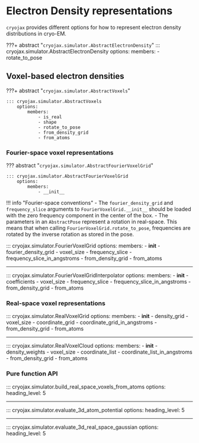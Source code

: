 # Electron Density representations

`cryojax` provides different options for how to represent electron density distributions in cryo-EM.

???+ abstract "`cryojax.simulator.AbstractElectronDensity`"
    ::: cryojax.simulator.AbstractElectronDensity
        options:
            members:
                - rotate_to_pose

## Voxel-based electron densities

???+ abstract "`cryojax.simulator.AbstractVoxels`"

    ::: cryojax.simulator.AbstractVoxels
        options:
            members:
                - is_real
                - shape
                - rotate_to_pose
                - from_density_grid
                - from_atoms

### Fourier-space voxel representations

??? abstract "`cryojax.simulator.AbstractFourierVoxelGrid`"

    ::: cryojax.simulator.AbstractFourierVoxelGrid
        options:
            members:
                - __init__

!!! info "Fourier-space conventions"
    - The `fourier_density_grid` and `frequency_slice` arguments to
    `FourierVoxelGrid.__init__` should be loaded with the zero frequency
    component in the center of the box.
    - The parameters in an `AbstractPose` represent a rotation in real-space. This means that when calling `FourierVoxelGrid.rotate_to_pose`,
    frequencies are rotated by the inverse rotation as stored in the pose.

::: cryojax.simulator.FourierVoxelGrid
        options:
            members:
                - __init__
                - fourier_density_grid
                - voxel_size
                - frequency_slice
                - frequency_slice_in_angstroms
                - from_density_grid
                - from_atoms

---

::: cryojax.simulator.FourierVoxelGridInterpolator
        options:
            members:
                - __init__
                - coefficients
                - voxel_size
                - frequency_slice
                - frequency_slice_in_angstroms
                - from_density_grid
                - from_atoms

### Real-space voxel representations

::: cryojax.simulator.RealVoxelGrid
        options:
            members:
                - __init__
                - density_grid
                - voxel_size
                - coordinate_grid
                - coordinate_grid_in_angstroms
                - from_density_grid
                - from_atoms

---

::: cryojax.simulator.RealVoxelCloud
        options:
            members:
                - __init__
                - density_weights
                - voxel_size
                - coordinate_list
                - coordinate_list_in_angstroms
                - from_density_grid
                - from_atoms

### Pure function API

::: cryojax.simulator.build_real_space_voxels_from_atoms
        options:
            heading_level: 5

---

::: cryojax.simulator.evaluate_3d_atom_potential
        options:
            heading_level: 5

---

::: cryojax.simulator.evaluate_3d_real_space_gaussian
        options:
            heading_level: 5